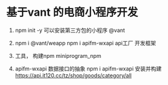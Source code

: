 # 基于vant 的电商小程序开发
1. npm init -y
  可以安装第三方包的小程序  @vant
2. npm i @vant/weapp
  npm i apifm-wxapi   api工厂
  开发框架 
3. 工具， 构建npm
  miniprogram_npm 

4. apifm-wxapi   数据接口的抽象
  npm i apifm-wxapi  安装并构建
  https://api.it120.cc/tz/shop/goods/category/all
